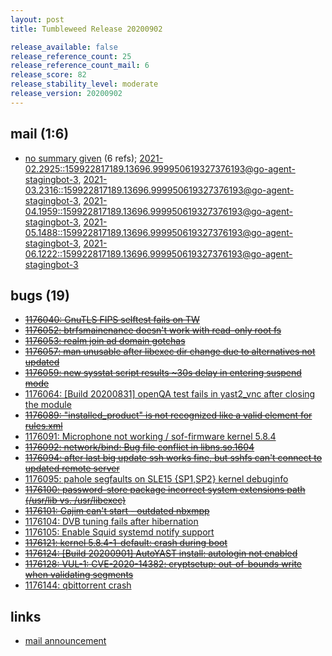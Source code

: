 ```yaml
---
layout: post
title: Tumbleweed Release 20200902

release_available: false
release_reference_count: 25
release_reference_count_mail: 6
release_score: 82
release_stability_level: moderate
release_version: 20200902
---
```


## mail (1:6)

- [no summary given](https://lists.opensuse.org/archives/list/factory@lists.opensuse.org/thread/KLRQZUBDQ7QM3LXECWADYSNWQ3ZLFSJU) (6 refs); [2021-02.2925::<159922817189.13696.999950619327376193@go-agent-stagingbot-3>](https://lists.opensuse.org/archives/list/factory@lists.opensuse.org/thread/KLRQZUBDQ7QM3LXECWADYSNWQ3ZLFSJU), [2021-03.2316::<159922817189.13696.999950619327376193@go-agent-stagingbot-3>](https://lists.opensuse.org/archives/list/factory@lists.opensuse.org/thread/KLRQZUBDQ7QM3LXECWADYSNWQ3ZLFSJU), [2021-04.1959::<159922817189.13696.999950619327376193@go-agent-stagingbot-3>](https://lists.opensuse.org/archives/list/factory@lists.opensuse.org/thread/KLRQZUBDQ7QM3LXECWADYSNWQ3ZLFSJU), [2021-05.1488::<159922817189.13696.999950619327376193@go-agent-stagingbot-3>](https://lists.opensuse.org/archives/list/factory@lists.opensuse.org/thread/KLRQZUBDQ7QM3LXECWADYSNWQ3ZLFSJU), [2021-06.1222::<159922817189.13696.999950619327376193@go-agent-stagingbot-3>](https://lists.opensuse.org/archives/list/factory@lists.opensuse.org/thread/KLRQZUBDQ7QM3LXECWADYSNWQ3ZLFSJU)

## bugs (19)

<!--more-->

- ~~[1176040: GnuTLS FIPS selftest fails on TW](https://bugzilla.opensuse.org/show_bug.cgi?id=1176040)~~
- ~~[1176052: btrfsmainenance doesn't work with read-only root fs](https://bugzilla.opensuse.org/show_bug.cgi?id=1176052)~~
- ~~[1176053: realm join ad domain gotchas](https://bugzilla.opensuse.org/show_bug.cgi?id=1176053)~~
- ~~[1176057: man unusable after libexec dir change due to alternatives not updated](https://bugzilla.opensuse.org/show_bug.cgi?id=1176057)~~
- ~~[1176059: new sysstat script results ~30s delay in entering suspend mode](https://bugzilla.opensuse.org/show_bug.cgi?id=1176059)~~
- [1176064: \[Build 20200831\] openQA test fails in yast2_vnc after closing the module](https://bugzilla.opensuse.org/show_bug.cgi?id=1176064)
- ~~[1176089: "installed_product" is not recognized like a valid element for rules.xml](https://bugzilla.opensuse.org/show_bug.cgi?id=1176089)~~
- [1176091: Microphone not working / sof-firmware kernel 5.8.4](https://bugzilla.opensuse.org/show_bug.cgi?id=1176091)
- ~~[1176092: network/bind: Bug file conflict in libns.so.1604](https://bugzilla.opensuse.org/show_bug.cgi?id=1176092)~~
- ~~[1176094: after last big update ssh works fine, but sshfs can't connect to updated remote server](https://bugzilla.opensuse.org/show_bug.cgi?id=1176094)~~
- [1176095: pahole segfaults on SLE15 {SP1,SP2} kernel debuginfo](https://bugzilla.opensuse.org/show_bug.cgi?id=1176095)
- ~~[1176100: password-store package incorrect system extensions path (/usr/lib vs. /usr/libexec)](https://bugzilla.opensuse.org/show_bug.cgi?id=1176100)~~
- ~~[1176101: Gajim can't start - outdated nbxmpp](https://bugzilla.opensuse.org/show_bug.cgi?id=1176101)~~
- [1176104: DVB tuning fails after hibernation](https://bugzilla.opensuse.org/show_bug.cgi?id=1176104)
- [1176105: Enable Squid systemd notify support](https://bugzilla.opensuse.org/show_bug.cgi?id=1176105)
- ~~[1176121: kernel 5.8.4-1-default: crash during boot](https://bugzilla.opensuse.org/show_bug.cgi?id=1176121)~~
- ~~[1176124: \[Build 20200901\] AutoYAST install: autologin not enabled](https://bugzilla.opensuse.org/show_bug.cgi?id=1176124)~~
- ~~[1176128: VUL-1: CVE-2020-14382: cryptsetup: out-of-bounds write when validating segments](https://bugzilla.opensuse.org/show_bug.cgi?id=1176128)~~
- [1176144: qbittorrent crash](https://bugzilla.opensuse.org/show_bug.cgi?id=1176144)



## links

- [mail announcement](https://lists.opensuse.org/archives/list/factory@lists.opensuse.org/thread/KLRQZUBDQ7QM3LXECWADYSNWQ3ZLFSJU)
